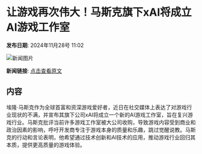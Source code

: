 # 让游戏再次伟大！马斯克旗下xAI将成立AI游戏工作室

**发布日期**: 2024年11月28号 11:02

![新闻图片](https://pic.chinaz.com/picmap/thumb/202311060918189951_0.jpg)

**新闻链接**: [点击查看原文](https://www.aibase.com/zh/news/13550)

## 内容

埃隆·马斯克作为全球首富和资深游戏爱好者，近日在社交媒体上表达了对游戏行业现状的不满，并宣布其旗下公司xAI将成立一个新的AI游戏工作室，旨在复兴游戏行业。马斯克批评当前许多游戏工作室被大公司收购，导致游戏内容受到商业和政治因素的影响，呼吁开发商专注于游戏本身的质量和乐趣，跳过觉醒说教。马斯克的行动和言论表明，他希望通过技术创新和AI技术的应用，推动游戏行业回归其本质，提供更高质量的游戏体验。
